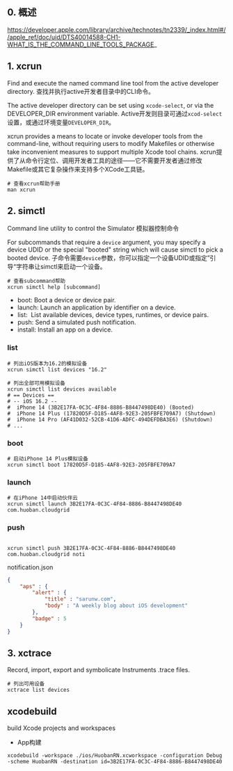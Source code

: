 ## 0. 概述

https://developer.apple.com/library/archive/technotes/tn2339/_index.html#//apple_ref/doc/uid/DTS40014588-CH1-WHAT_IS_THE_COMMAND_LINE_TOOLS_PACKAGE_

## 1. xcrun

Find and execute the named command line tool from the active developer directory.
查找并执行active开发者目录中的CLI命令。

The active developer directory can be set using `xcode-select`, or via the DEVELOPER_DIR environment variable. 
Active开发则目录可通过`xcod-select`设置，或通过环境变量`DEVELOPER_DIR`。

xcrun provides a means to locate or invoke developer tools from the command-line, without requiring users to modify Makefiles or otherwise take inconvenient measures to support multiple Xcode tool chains.
xcrun提供了从命令行定位、调用开发者工具的途径——它不需要开发者通过修改Makefile或其它复杂操作来支持多个XCode工具链。

```Shell
# 查看xcrun帮助手册
man xcrun
```

## 2. simctl

Command line utility to control the Simulator
模拟器控制命令

For subcommands that require a `device` argument, you may specify a device UDID
or the special "booted" string which will cause simctl to pick a booted device.
子命令需要`device`参数，你可以指定一个设备UDID或指定”引导“字符串让simctl来启动一个设备。

```Shell
# 查看subcommand帮助
xcrun simctl help [subcommand]
```

- boot: Boot a device or device pair.
- launch: Launch an application by identifier on a device.
- list:  List available devices, device types, runtimes, or device pairs.
- push: Send a simulated push notification.
- install: Install an app on a device.

### list
```Shell
# 列出iOS版本为16.2的模拟设备
xcrun simctl list devices "16.2"

# 列出全部可用模拟设备
xcrun simctl list devices available
# == Devices ==
# -- iOS 16.2 --
#  iPhone 14 (3B2E17FA-0C3C-4F84-8886-B8447498DE40) (Booted) 
#  iPhone 14 Plus (17820D5F-D185-4AF8-92E3-205FBFE709A7) (Shutdown)
#  iPhone 14 Pro (AF41D032-52CB-41D6-ADFC-494DEFDBA3E6) (Shutdown)
# ...

```

### boot
```Shell
# 启动iPhone 14 Plus模拟设备
xcrun simctl boot 17820D5F-D185-4AF8-92E3-205FBFE709A7
```

### launch

```Shell
# 在iPhone 14中启动伙伴云
xcrun simctl launch 3B2E17FA-0C3C-4F84-8886-B8447498DE40 com.huoban.cloudgrid
```

### push

```Shell

xcrun simctl push 3B2E17FA-0C3C-4F84-8886-B8447498DE40 com.huoban.cloudgrid noti
```
notification.json
```JSON
{
    "aps" : {
        "alert" : {
            "title" : "sarunw.com",
            "body" : "A weekly blog about iOS development"
        },
        "badge" : 5
    }
}
```

## 3. xctrace

Record, import, export and symbolicate Instruments .trace files.

```Shell
# 列出可用设备
xctrace list devices
```

## xcodebuild

build Xcode projects and workspaces

- App构建
```
xcodebuild -workspace ./ios/HuobanRN.xcworkspace -configuration Debug -scheme HuobanRN -destination id=3B2E17FA-0C3C-4F84-8886-B8447498DE40
```

